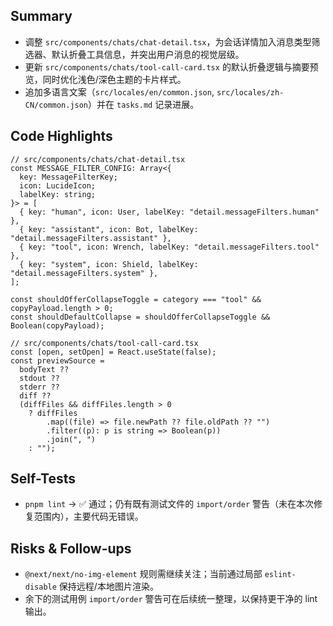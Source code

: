 ## Summary

- 调整 `src/components/chats/chat-detail.tsx`，为会话详情加入消息类型筛选器、默认折叠工具信息，并突出用户消息的视觉层级。
- 更新 `src/components/chats/tool-call-card.tsx` 的默认折叠逻辑与摘要预览，同时优化浅色/深色主题的卡片样式。
- 追加多语言文案（`src/locales/en/common.json`, `src/locales/zh-CN/common.json`）并在 `tasks.md` 记录进展。

## Code Highlights

```tsx
// src/components/chats/chat-detail.tsx
const MESSAGE_FILTER_CONFIG: Array<{
  key: MessageFilterKey;
  icon: LucideIcon;
  labelKey: string;
}> = [
  { key: "human", icon: User, labelKey: "detail.messageFilters.human" },
  { key: "assistant", icon: Bot, labelKey: "detail.messageFilters.assistant" },
  { key: "tool", icon: Wrench, labelKey: "detail.messageFilters.tool" },
  { key: "system", icon: Shield, labelKey: "detail.messageFilters.system" },
];

const shouldOfferCollapseToggle = category === "tool" && copyPayload.length > 0;
const shouldDefaultCollapse = shouldOfferCollapseToggle && Boolean(copyPayload);
```

```tsx
// src/components/chats/tool-call-card.tsx
const [open, setOpen] = React.useState(false);
const previewSource =
  bodyText ??
  stdout ??
  stderr ??
  diff ??
  (diffFiles && diffFiles.length > 0
    ? diffFiles
        .map((file) => file.newPath ?? file.oldPath ?? "")
        .filter((p): p is string => Boolean(p))
        .join(", ")
    : "");
```

## Self-Tests

- `pnpm lint` → ✅ 通过；仍有既有测试文件的 `import/order` 警告（未在本次修复范围内），主要代码无错误。

## Risks & Follow-ups

- `@next/next/no-img-element` 规则需继续关注；当前通过局部 `eslint-disable` 保持远程/本地图片渲染。
- 余下的测试用例 `import/order` 警告可在后续统一整理，以保持更干净的 lint 输出。
